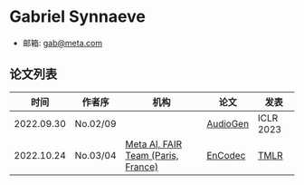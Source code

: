 # Gabriel Synnaeve

- 邮箱: gab@meta.com

## 论文列表

| 时间 | 作者序 | 机构 | 论文 | 发表 |
|:-:|:-:|---|---|---|
| 2022.09.30 | No.02/09 | | [AudioGen](../Models/Speech_LLM/2022.09.30_AudioGen.md) | ICLR 2023 |
| 2022.10.24 | No.03/04 | [Meta AI, FAIR Team (Paris, France)](../Institutions/USA-Meta.AI.md) | [EnCodec](../Models/Speech_Neural_Codec/2022.10.24_EnCodec.md) | [TMLR](../Publications/TMLR.md) |
